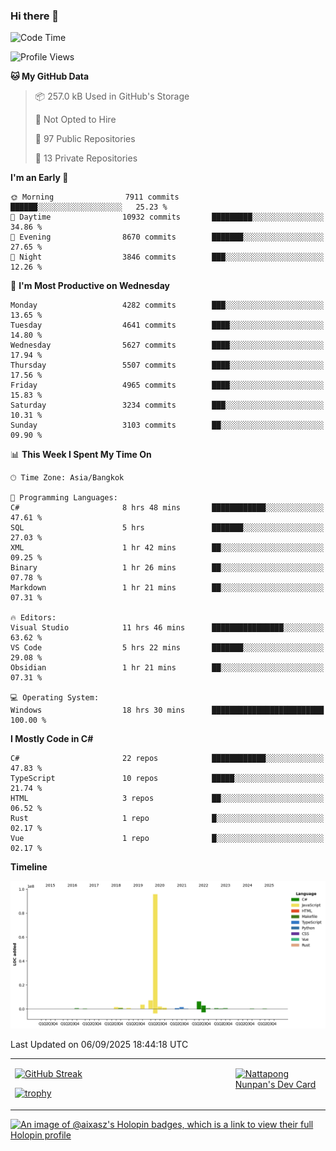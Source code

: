 ### Hi there 👋

<!--START_SECTION:waka-->
![Code Time](http://img.shields.io/badge/Code%20Time-2%2C555%20hrs%2058%20mins-blue)

![Profile Views](http://img.shields.io/badge/Profile%20Views-0-blue)

**🐱 My GitHub Data** 

> 📦 257.0 kB Used in GitHub's Storage 
 > 
> 🚫 Not Opted to Hire
 > 
> 📜 97 Public Repositories 
 > 
> 🔑 13 Private Repositories 
 > 
**I'm an Early 🐤** 

```text
🌞 Morning                7911 commits        ██████░░░░░░░░░░░░░░░░░░░   25.23 % 
🌆 Daytime                10932 commits       █████████░░░░░░░░░░░░░░░░   34.86 % 
🌃 Evening                8670 commits        ███████░░░░░░░░░░░░░░░░░░   27.65 % 
🌙 Night                  3846 commits        ███░░░░░░░░░░░░░░░░░░░░░░   12.26 % 
```
📅 **I'm Most Productive on Wednesday** 

```text
Monday                   4282 commits        ███░░░░░░░░░░░░░░░░░░░░░░   13.65 % 
Tuesday                  4641 commits        ████░░░░░░░░░░░░░░░░░░░░░   14.80 % 
Wednesday                5627 commits        ████░░░░░░░░░░░░░░░░░░░░░   17.94 % 
Thursday                 5507 commits        ████░░░░░░░░░░░░░░░░░░░░░   17.56 % 
Friday                   4965 commits        ████░░░░░░░░░░░░░░░░░░░░░   15.83 % 
Saturday                 3234 commits        ███░░░░░░░░░░░░░░░░░░░░░░   10.31 % 
Sunday                   3103 commits        ██░░░░░░░░░░░░░░░░░░░░░░░   09.90 % 
```


📊 **This Week I Spent My Time On** 

```text
🕑︎ Time Zone: Asia/Bangkok

💬 Programming Languages: 
C#                       8 hrs 48 mins       ████████████░░░░░░░░░░░░░   47.61 % 
SQL                      5 hrs               ███████░░░░░░░░░░░░░░░░░░   27.03 % 
XML                      1 hr 42 mins        ██░░░░░░░░░░░░░░░░░░░░░░░   09.25 % 
Binary                   1 hr 26 mins        ██░░░░░░░░░░░░░░░░░░░░░░░   07.78 % 
Markdown                 1 hr 21 mins        ██░░░░░░░░░░░░░░░░░░░░░░░   07.31 % 

🔥 Editors: 
Visual Studio            11 hrs 46 mins      ████████████████░░░░░░░░░   63.62 % 
VS Code                  5 hrs 22 mins       ███████░░░░░░░░░░░░░░░░░░   29.08 % 
Obsidian                 1 hr 21 mins        ██░░░░░░░░░░░░░░░░░░░░░░░   07.31 % 

💻 Operating System: 
Windows                  18 hrs 30 mins      █████████████████████████   100.00 % 
```

**I Mostly Code in C#** 

```text
C#                       22 repos            ████████████░░░░░░░░░░░░░   47.83 % 
TypeScript               10 repos            █████░░░░░░░░░░░░░░░░░░░░   21.74 % 
HTML                     3 repos             ██░░░░░░░░░░░░░░░░░░░░░░░   06.52 % 
Rust                     1 repo              █░░░░░░░░░░░░░░░░░░░░░░░░   02.17 % 
Vue                      1 repo              █░░░░░░░░░░░░░░░░░░░░░░░░   02.17 % 
```



**Timeline**

![Lines of Code chart](https://raw.githubusercontent.com/aixasz/aixasz/main/assets/bar_graph.png)


 Last Updated on 06/09/2025 18:44:18 UTC
<!--END_SECTION:waka-->

<table>
<tr>
<td width="70%" valign="top">
 
 [![GitHub Streak](http://github-readme-streak-stats.herokuapp.com?user=aixasz&theme=github-dark&hide_border=true&date_format=%5BY%20%5DM%20j)](https://git.io/streak-stats)

 [![trophy](https://github-profile-trophy.vercel.app/?username=aixasz&theme=onedark)](https://github.com/ryo-ma/github-profile-trophy)
 </td>
<td width="30%" valign="top">
 
<a href="https://app.daily.dev/aixasz"><img src="https://api.daily.dev/devcards/403207936e6547c9a85ea449e9f3abe8.png?r=re8" alt="Nattapong Nunpan's Dev Card"/></a>

 </td>
</tr>
</table>

[![An image of @aixasz's Holopin badges, which is a link to view their full Holopin profile](https://holopin.me/aixasz)](https://holopin.io/@aixasz)
 
